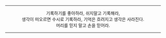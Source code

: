<div align="center">

 ---

기록하기를 좋아하라, 쉬지말고 기록해라,<br>
생각이 떠오르면 수시로 기록하라, 기억은 흐려지고 생각은 사라진다.<br>
머리를 믿지 말고 손을 믿어라.   

---

</div>
